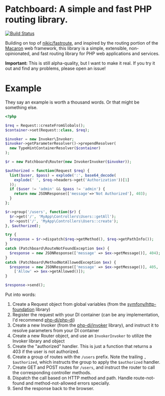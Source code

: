 # Patchboard: A simple and fast PHP routing library.

[![Build Status](https://travis-ci.org/austinhyde/patchboard.svg?branch=master)](https://travis-ci.org/austinhyde/patchboard)

Building on top of [nikic/fastroute](https://github.com/nikic/fastroute), and inspired by the routing
portion of the [Macaron](http://go-macaron.com/) web framework, this library is a simple, extensible,
non-opinionated, and fast routing library for PHP web applications and services.

**Important:** This is still alpha-quality, but I want to make it real. If you try it out and find any
problems, please open an issue!

# Example

They say an example is worth a thousand words. Or that might be something else.

```php
<?php

$req = Request::createFromGlobals();
$container->set(Request::class, $req);

$invoker = new Invoker\Invoker;
$invoker->getParameterResolver()->prependResolver(
  new TypeHintContainerResolver($container)
);

$r = new Patchboard\Router(new InvokerInvoker($invoker));

$authorized = function(Request $req) {
  list($user, $pass) = explode(':', base64_decode(
    explode(' ', $req->headers->get('Authorization'))[1]
  ));
  if ($user != 'admin' && $pass != 'admin') {
    return new JSONResponse(['message'=>'Not Authorized'], 403);
  }
};

$r->group('/users', function($r) {
  $r->get('/', 'MyApp\Controllers\Users::getAll');
  $r->post('/', 'MyApp\Controllers\Users::create');
}, $authorized);

try {
  $response = $r->dispatch($req->getMethod(), $req->getPathInfo());
}
catch (Patchboard\RouteNotFoundException $ex) {
  $response = new JSONResponse(['message' => $ex->getMessage()], 404);
}
catch (Patchboard\MethodNotAllowedException $ex) {
  $response = new JSONResponse(['message' => $ex->getMessage()], 405,
    ['Allow' => $ex->getAllowed()]);
}

$response->send();
```

Put into words:

1. Create a Request object from global variables (from the [symfony/http-foundation](https://github.com/symfony/http-foundation) library)
2. Register the request with your DI container (can be any implementation, I'd recommend [php-di/php-di](https://github.com/php-di/php-di))
3. Create a new Invoker (from the [php-di/invoker](https://github.com/php-di/invoker) library), and instruct it to resolve parameters from your DI container
4. Create a new Router object, and use an `InvokerInvoker` to utilize the Invoker library and object
5. Create the "authorized" handler. This is just a function that returns a 403 if the user is not authorized.
6. Create a group of routes with the `/users` prefix. Note the trailing `, $authorized`, which instructs the group to apply the `$authorized` handler.
7. Create GET and POST routes for `/users`, and instruct the router to call the corresponding controller methods.
8. Dispatch the call based on HTTP method and path. Handle route-not-found and method-not-allowed errors specially.
9. Send the response back to the browser.